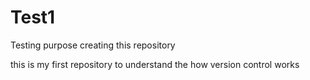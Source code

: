 # Test1
Testing purpose creating this repository

this is my first repository to understand the how version control works

